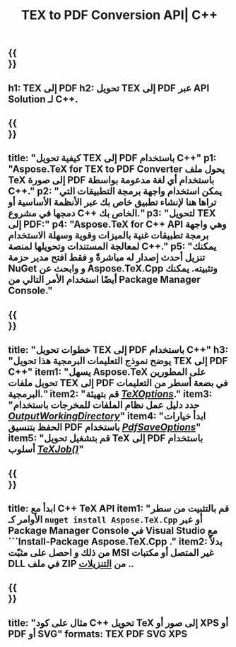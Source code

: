 ﻿---
translation: true
template: /_templates/_conversion-child-cpp.md
title: TEX to PDF Conversion API| C++
description: وظيفة تحويل TeX إلى PDF. ادمج مكتبة C++ المحلية هذه في مشروعك أو استخدم التطبيقات عبر الأنظمة الأساسية لتحويل TeX إلى PDF.
keywords: tex إلى pdf api cpp و tex2pdf دمج C++
url: /cpp/conversion/tex-to-pdf/
family: tex
platformtag: cpp
feature: conversion
informat: TEX
outformat: PDF
otherformats: PDF PNG JPEG TIFF SVG XPS
---

{{<section banner>}}
---
h1: TEX إلى PDF
h2: تحويل TEX إلى PDF عبر API Solution لـ C++.
---

{{<section overview>}}
---
title: "كيفية تحويل TEX إلى PDF باستخدام C++"
p1: "Aspose.TeX for TEX to PDF Converter يحول ملف TeX إلى صورة PDF باستخدام أي لغة مدعومة بواسطة C++."
p2: "يمكن استخدام واجهة برمجة التطبيقات التي تراها هنا لإنشاء تطبيق خاص بك عبر الأنظمة الأساسية أو دمجها في مشروع C++ الخاص بك."
p3: "لتحويل TEX إلى PDF:"
p4: "Aspose.TeX for C++ API وهي واجهة برمجة تطبيقات غنية بالميزات وقوية وسهلة الاستخدام لمعالجة المستندات وتحويلها لمنصة C++."
p5: "يمكنك تنزيل أحدث إصدار له مباشرةً و فقط افتح مدير حزمة NuGet و وابحث عن Aspose.TeX.Cpp وتثبيته. يمكنك أيضًا استخدام الأمر التالي من Package Manager Console."
---

{{<section feature1>}}
---
title: "خطوات تحويل TEX إلى PDF باستخدام C++"
h3: "يوضح نموذج التعليمات البرمجية هذا تحويل TEX إلى PDF C++"
item1: "يسهل Aspose.TeX على المطورين تحويل ملفات TEX إلى PDF في بضعة أسطر من التعليمات البرمجية."
item2: "قم بتهيئة [*TeXOptions*](https://reference.aspose.com/tex/cpp/class/aspose.te_x.te_x_options)."
item3: "حدد دليل عمل نظام الملفات للمخرجات باستخدام [*OutputWorkingDirectory*](https://reference.aspose.com/tex/cpp/class/aspose.te_x.te_x_options#aa4f4ea6dab7db5ba1b40800495f16f63)"
item4: "ابدأ خيارات الحفظ بتنسيق PDF باستخدام [*PdfSaveOptions*](https://reference.aspose.com/tex/cpp/class/aspose.te_x.presentation.image.pdf_save_options)"
item5: "قم بتشغيل تحويل TeX إلى PDF باستخدام أسلوب [*TeXJob()*](https://reference.aspose.com/tex/cpp/class/aspose.te_x.te_x_job)"
---

{{<section feature2>}}
---
title: ابدأ مع C++ TeX API
item1: "قم بالتثبيت من سطر الأوامر كـ ```nuget install Aspose.TeX.Cpp``` أو عبر Package Manager Console في Visual Studio مع ```Install-Package Aspose.TeX.Cpp ."
item2: بدلاً من ذلك و احصل على مثبّت MSI غير المتصل أو مكتبات DLL في ملف ZIP من [التنزيلات](https://releases.aspose.com/tex/cpp) ..
---

{{<section widget>}}
---
title: "مثال على كود C++ تحويل TeX إلى صور أو XPS أو PDF أو SVG"
formats: TEX PDF SVG XPS
---